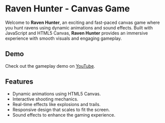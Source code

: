 # Raven Hunter - Canvas Game

Welcome to **Raven Hunter**, an exciting and fast-paced canvas game where you hunt ravens using dynamic animations and sound effects. Built with JavaScript and HTML5 Canvas, **Raven Hunter** provides an immersive experience with smooth visuals and engaging gameplay.

## Demo
Check out the gameplay demo on [YouTube](https://www.youtube.com/@WajahatWebDeveloper).

## Features

- Dynamic animations using HTML5 Canvas.
- Interactive shooting mechanics.
- Real-time effects like explosions and trails.
- Responsive design that scales to fit the screen.
- Sound effects to enhance the gaming experience.
